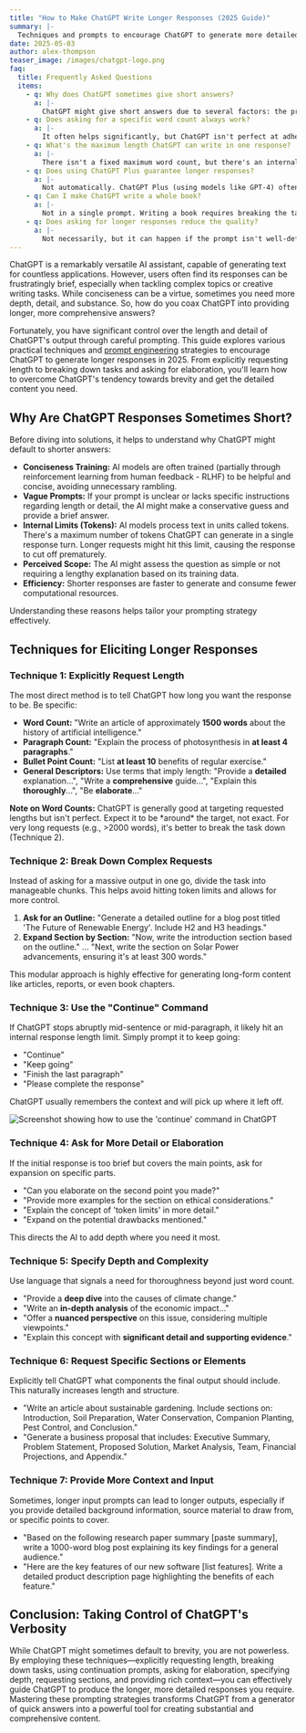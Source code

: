 ```yaml
---
title: "How to Make ChatGPT Write Longer Responses (2025 Guide)"
summary: |-
  Techniques and prompts to encourage ChatGPT to generate more detailed and comprehensive text outputs.
date: 2025-05-03
author: alex-thompson
teaser_image: /images/chatgpt-logo.png
faq:
  title: Frequently Asked Questions
  items:
    - q: Why does ChatGPT sometimes give short answers?
      a: |-
        ChatGPT might give short answers due to several factors: the prompt might have been vague, the model might be trying to be concise, it might hit internal generation limits per response turn, or it might perceive the topic doesn't warrant a lengthy explanation based on its training.
    - q: Does asking for a specific word count always work?
      a: |-
        It often helps significantly, but ChatGPT isn't perfect at adhering to exact word counts. It uses the request as a strong guideline. Expect responses to be *around* the requested length, but not always precisely matching it. Very high word counts might require breaking down the request.
    - q: What's the maximum length ChatGPT can write in one response?
      a: |-
        There isn't a fixed maximum word count, but there's an internal limit based on 'tokens' (pieces of words). This limit can vary between models (GPT-3.5 vs. GPT-4) and potentially server load. If a response cuts off, using the 'continue' command is the standard way to get the rest.
    - q: Does using ChatGPT Plus guarantee longer responses?
      a: |-
        Not automatically. ChatGPT Plus (using models like GPT-4) often provides more detailed and nuanced responses due to its better capabilities, and it might have higher token limits per turn. However, you still need to use effective prompting techniques to request length and detail.
    - q: Can I make ChatGPT write a whole book?
      a: |-
        Not in a single prompt. Writing a book requires breaking the task down significantly. You could ask ChatGPT to generate an outline, then write chapter by chapter, section by section, using 'continue' and providing context from previous sections as needed. It requires significant user guidance and iteration.
    - q: Does asking for longer responses reduce the quality?
      a: |-
        Not necessarily, but it can happen if the prompt isn't well-defined. If forced to write at length without sufficient substance or guidance, the AI might become repetitive, verbose, or less coherent. Breaking down requests and specifying *what* detail to add usually maintains quality better than just asking for more words.
---
```

ChatGPT is a remarkably versatile AI assistant, capable of generating text for countless applications. However, users often find its responses can be frustratingly brief, especially when tackling complex topics or creative writing tasks. While conciseness can be a virtue, sometimes you need more depth, detail, and substance. So, how do you coax ChatGPT into providing longer, more comprehensive answers?

Fortunately, you have significant control over the length and detail of ChatGPT's output through careful prompting. This guide explores various practical techniques and [prompt engineering](/how-to-master-prompt-engineering/) strategies to encourage ChatGPT to generate longer responses in 2025. From explicitly requesting length to breaking down tasks and asking for elaboration, you'll learn how to overcome ChatGPT's tendency towards brevity and get the detailed content you need.

## Why Are ChatGPT Responses Sometimes Short?

Before diving into solutions, it helps to understand why ChatGPT might default to shorter answers:

*   **Conciseness Training:** AI models are often trained (partially through reinforcement learning from human feedback - RLHF) to be helpful and concise, avoiding unnecessary rambling.
*   **Vague Prompts:** If your prompt is unclear or lacks specific instructions regarding length or detail, the AI might make a conservative guess and provide a brief answer.
*   **Internal Limits (Tokens):** AI models process text in units called tokens. There's a maximum number of tokens ChatGPT can generate in a single response turn. Longer requests might hit this limit, causing the response to cut off prematurely.
*   **Perceived Scope:** The AI might assess the question as simple or not requiring a lengthy explanation based on its training data.
*   **Efficiency:** Shorter responses are faster to generate and consume fewer computational resources.

Understanding these reasons helps tailor your prompting strategy effectively.

## Techniques for Eliciting Longer Responses

### Technique 1: Explicitly Request Length

The most direct method is to tell ChatGPT how long you want the response to be. Be specific:

*   **Word Count:** "Write an article of approximately **1500 words** about the history of artificial intelligence."
*   **Paragraph Count:** "Explain the process of photosynthesis in **at least 4 paragraphs**."
*   **Bullet Point Count:** "List **at least 10** benefits of regular exercise."
*   **General Descriptors:** Use terms that imply length: "Provide a **detailed** explanation...", "Write a **comprehensive** guide...", "Explain this **thoroughly**...", "Be **elaborate**..."

**Note on Word Counts:** ChatGPT is generally good at targeting requested lengths but isn't perfect. Expect it to be \*around\* the target, not exact. For very long requests (e.g., >2000 words), it's better to break the task down (Technique 2).

### Technique 2: Break Down Complex Requests

Instead of asking for a massive output in one go, divide the task into manageable chunks. This helps avoid hitting token limits and allows for more control.

1.  **Ask for an Outline:** "Generate a detailed outline for a blog post titled 'The Future of Renewable Energy'. Include H2 and H3 headings."
2.  **Expand Section by Section:** "Now, write the introduction section based on the outline." ... "Next, write the section on Solar Power advancements, ensuring it's at least 300 words."

This modular approach is highly effective for generating long-form content like articles, reports, or even book chapters.

### Technique 3: Use the "Continue" Command

If ChatGPT stops abruptly mid-sentence or mid-paragraph, it likely hit an internal response length limit. Simply prompt it to keep going:

*   "Continue"
*   "Keep going"
*   "Finish the last paragraph"
*   "Please complete the response"

ChatGPT usually remembers the context and will pick up where it left off.

![Screenshot showing how to use the 'continue' command in ChatGPT](../images/chatgpt-longer-continue-example.png)

### Technique 4: Ask for More Detail or Elaboration

If the initial response is too brief but covers the main points, ask for expansion on specific parts.

*   "Can you elaborate on the second point you made?"
*   "Provide more examples for the section on ethical considerations."
*   "Explain the concept of 'token limits' in more detail."
*   "Expand on the potential drawbacks mentioned."

This directs the AI to add depth where you need it most.

### Technique 5: Specify Depth and Complexity

Use language that signals a need for thoroughness beyond just word count.

*   "Provide a **deep dive** into the causes of climate change."
*   "Write an **in-depth analysis** of the economic impact..."
*   "Offer a **nuanced perspective** on this issue, considering multiple viewpoints."
*   "Explain this concept with **significant detail and supporting evidence**."

### Technique 6: Request Specific Sections or Elements

Explicitly tell ChatGPT what components the final output should include. This naturally increases length and structure.

*   "Write an article about sustainable gardening. Include sections on: Introduction, Soil Preparation, Water Conservation, Companion Planting, Pest Control, and Conclusion."
*   "Generate a business proposal that includes: Executive Summary, Problem Statement, Proposed Solution, Market Analysis, Team, Financial Projections, and Appendix."

### Technique 7: Provide More Context and Input

Sometimes, longer input prompts can lead to longer outputs, especially if you provide detailed background information, source material to draw from, or specific points to cover.

*   "Based on the following research paper summary \[paste summary\], write a 1000-word blog post explaining its key findings for a general audience."
*   "Here are the key features of our new software \[list features\]. Write a detailed product description page highlighting the benefits of each feature."

## Conclusion: Taking Control of ChatGPT's Verbosity

While ChatGPT might sometimes default to brevity, you are not powerless. By employing these techniques—explicitly requesting length, breaking down tasks, using continuation prompts, asking for elaboration, specifying depth, requesting sections, and providing rich context—you can effectively guide ChatGPT to produce the longer, more detailed responses you require. Mastering these prompting strategies transforms ChatGPT from a generator of quick answers into a powerful tool for creating substantial and comprehensive content.